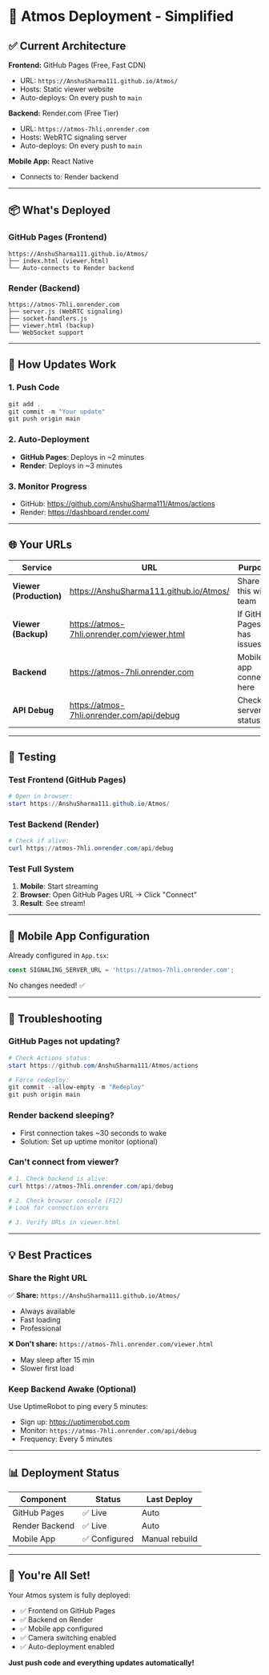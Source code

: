 # 🚀 Atmos Deployment - Simplified

## ✅ Current Architecture

**Frontend:** GitHub Pages (Free, Fast CDN)
- URL: `https://AnshuSharma111.github.io/Atmos/`
- Hosts: Static viewer website
- Auto-deploys: On every push to `main`

**Backend:** Render.com (Free Tier)
- URL: `https://atmos-7hli.onrender.com`
- Hosts: WebRTC signaling server
- Auto-deploys: On every push to `main`

**Mobile App:** React Native
- Connects to: Render backend

---

## 📦 What's Deployed

### GitHub Pages (Frontend)
```
https://AnshuSharma111.github.io/Atmos/
├── index.html (viewer.html)
└── Auto-connects to Render backend
```

### Render (Backend)
```
https://atmos-7hli.onrender.com
├── server.js (WebRTC signaling)
├── socket-handlers.js
├── viewer.html (backup)
└── WebSocket support
```

---

## 🔄 How Updates Work

### 1. Push Code
```powershell
git add .
git commit -m "Your update"
git push origin main
```

### 2. Auto-Deployment
- **GitHub Pages**: Deploys in ~2 minutes
- **Render**: Deploys in ~3 minutes

### 3. Monitor Progress
- GitHub: https://github.com/AnshuSharma111/Atmos/actions
- Render: https://dashboard.render.com/

---

## 🌐 Your URLs

| Service | URL | Purpose |
|---------|-----|---------|
| **Viewer (Production)** | https://AnshuSharma111.github.io/Atmos/ | Share this with team |
| **Viewer (Backup)** | https://atmos-7hli.onrender.com/viewer.html | If GitHub Pages has issues |
| **Backend** | https://atmos-7hli.onrender.com | Mobile app connects here |
| **API Debug** | https://atmos-7hli.onrender.com/api/debug | Check server status |

---

## 🧪 Testing

### Test Frontend (GitHub Pages)
```powershell
# Open in browser:
start https://AnshuSharma111.github.io/Atmos/
```

### Test Backend (Render)
```powershell
# Check if alive:
curl https://atmos-7hli.onrender.com/api/debug
```

### Test Full System
1. **Mobile**: Start streaming
2. **Browser**: Open GitHub Pages URL → Click "Connect"
3. **Result**: See stream!

---

## 📱 Mobile App Configuration

Already configured in `App.tsx`:
```typescript
const SIGNALING_SERVER_URL = 'https://atmos-7hli.onrender.com';
```

No changes needed! ✅

---

## 🔧 Troubleshooting

### GitHub Pages not updating?
```powershell
# Check Actions status:
start https://github.com/AnshuSharma111/Atmos/actions

# Force redeploy:
git commit --allow-empty -m "Redeploy"
git push origin main
```

### Render backend sleeping?
- First connection takes ~30 seconds to wake
- Solution: Set up uptime monitor (optional)

### Can't connect from viewer?
```powershell
# 1. Check backend is alive:
curl https://atmos-7hli.onrender.com/api/debug

# 2. Check browser console (F12)
# Look for connection errors

# 3. Verify URLs in viewer.html
```

---

## 💡 Best Practices

### Share the Right URL
✅ **Share:** `https://AnshuSharma111.github.io/Atmos/`
- Always available
- Fast loading
- Professional

❌ **Don't share:** `https://atmos-7hli.onrender.com/viewer.html`
- May sleep after 15 min
- Slower first load

### Keep Backend Awake (Optional)
Use UptimeRobot to ping every 5 minutes:
- Sign up: https://uptimerobot.com
- Monitor: `https://atmos-7hli.onrender.com/api/debug`
- Frequency: Every 5 minutes

---

## 📊 Deployment Status

| Component | Status | Last Deploy |
|-----------|--------|-------------|
| GitHub Pages | ✅ Live | Auto |
| Render Backend | ✅ Live | Auto |
| Mobile App | ✅ Configured | Manual rebuild |

---

## 🎉 You're All Set!

Your Atmos system is fully deployed:
- ✅ Frontend on GitHub Pages
- ✅ Backend on Render
- ✅ Mobile app configured
- ✅ Camera switching enabled
- ✅ Auto-deployment enabled

**Just push code and everything updates automatically!**
